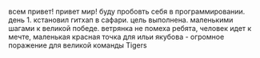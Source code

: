 всем привет! привет мир! буду пробовть себя в программировании. день 1. кстановил гитхап в сафари. цель выполнена. маленькими шагами к великой победе.
ветрянка не помеха ребята, человек идет к мечте, маленькая красная точка для ильи якубова - огромное поражение для великой команды Tigers
